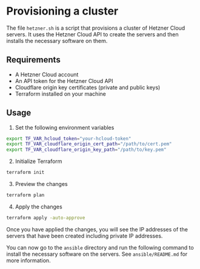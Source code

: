 # Provisioning a cluster

The file `hetzner.sh` is a script that provisions a cluster of Hetzner Cloud servers. It uses the Hetzner Cloud API to create the servers and then installs the necessary software on them.

## Requirements

- A Hetzner Cloud account
- An API token for the Hetzner Cloud API
- Cloudflare origin key certificates (private and public keys)
- Terraform installed on your machine

## Usage

1. Set the following environment variables

```bash
export TF_VAR_hcloud_token="your-hcloud-token"
export TF_VAR_cloudflare_origin_cert_path="/path/to/cert.pem"
export TF_VAR_cloudflare_origin_key_path="/path/to/key.pem"
```

2. Initialize Terraform

```bash
terraform init
```

3. Preview the changes

```bash
terraform plan
```

4. Apply the changes

```bash
terraform apply -auto-approve
```

Once you have applied the changes, you will see the IP addresses of the servers that have been created including private IP addresses.

You can now go to the `ansible` directory and run the following command to install the necessary software on the servers. See `ansible/README.md` for more information.
